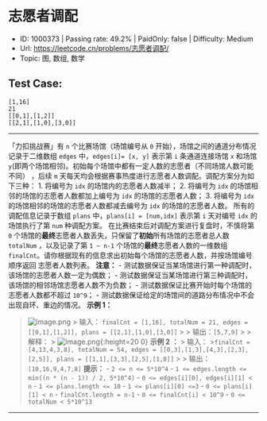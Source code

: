 # 志愿者调配                                                         

* ID: 1000373 | Passing rate: 49.2% | PaidOnly: false  | Difficulty: Medium
* Url: https://leetcode.cn/problems/志愿者调配/
* Topic: 图, 数组, 数学

## Test Case:

```
[1,16]
21
[[0,1],[1,2]]
[[2,1],[1,0],[3,0]]
```

---

「力扣挑战赛」有 `n` 个比赛场馆（场馆编号从 `0`
开始），场馆之间的通道分布情况记录于二维数组 `edges` 中，`edges[i]= [x, y]`
表示第 `i` 条通道连接场馆 `x` 和场馆
`y`(即两个场馆相邻)。初始每个场馆中都有一定人数的志愿者（不同场馆人数可能不同）
，后续 `m` 天每天均会根据赛事热度进行志愿者人数调配。调配方案分为如下三种： 1.
将编号为 `idx` 的场馆内的志愿者人数减半； 2. 将编号为 `idx`
的场馆相邻的场馆的志愿者人数都加上编号为 `idx` 的场馆的志愿者人数； 3. 将编号为
`idx` 的场馆相邻的场馆的志愿者人数都减去编号为 `idx` 的场馆的志愿者人数。
所有的调配信息记录于数组 `plans` 中，`plans[i] = [num,idx]` 表示第 `i` 天对编号
`idx` 的场馆执行了第 `num` 种调配方案。
在比赛结束后对调配方案进行复盘时，不慎将第 `0`
个场馆的**最终**志愿者人数丢失，只保留了**初始**所有场馆的志愿者总人数
`totalNum` ，以及记录了第 `1 ~ n-1` 个场馆的**最终**志愿者人数的一维数组
`finalCnt`。请你根据现有的信息求出初始每个场馆的志愿者人数，并按场馆编号顺序返回
志愿者人数列表。 **注意：** -
测试数据保证当某场馆进行第一种调配时，该场馆的志愿者人数一定为偶数； -
测试数据保证当某场馆进行第三种调配时，该场馆的相邻场馆志愿者人数不为负数； -
测试数据保证比赛开始时每个场馆的志愿者人数都不超过 `10^9`； -
测试数据保证给定的场馆间的道路分布情况中不会出现自环、重边的情况。 **示例 1：**
>![image.png](https://pic.leetcode-cn.com/1630061228-gnZsOz-image.png) > 输入：
>`finalCnt = [1,16], totalNum = 21, edges = [[0,1],[1,2]], plans =
[[2,1],[1,0],[3,0]]` > > 输出：`[5,7,9]` > > 解释： >
![image.png](https://pic.leetcode-cn.com/1630061300-WuVkeF-image.png){:height=20
0} **示例 2 ：** > 输入： >`finalCnt = [4,13,4,3,8], totalNum = 54, edges =
[[0,3],[1,3],[4,3],[2,3],[2,5]], plans = [[1,1],[3,3],[2,5],[1,0]]` > >
输出：`[10,16,9,4,7,8]` **提示：** - `2 <= n <= 5*10^4` - `1 <= edges.length <=
min((n * (n - 1)) / 2, 5*10^4)` - `0 <= edges[i][0], edges[i][1] < n` - `1 <=
plans.length <= 10` - `1 <= plans[i][0] <=3` - `0 <= plans[i][1] < n` -
`finalCnt.length = n-1` - `0 <= finalCnt[i] < 10^9` - `0 <= totalNum < 5*10^13`

---